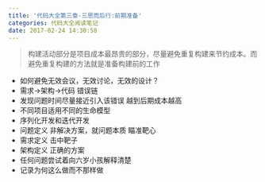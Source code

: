 ```yaml
---
title: '代码大全第三章-三思而后行:前期准备'
categories: 代码大全阅读笔记
date: 2017-02-24 14:30:58
---
```



>构建活动部分是项目成本最昂贵的部分，尽量避免重复构建来节约成本。而避免重复构建的方法就是准备构建前的工作
	

* 如何避免无效会议，无效讨论，无效的设计？
* 需求->架构->代码  错误链
* 发现问题时间尽量接近引入该错误 越到后期成本越高
* 不同项目适用不同的生命模型
* 序列化开发和迭代开发
* 问题定义 非解决方案，就问题本质 瞄准靶心
* 需求定义	击中靶子
* 架构定义  正确的方案
* 任何问题尝试着向六岁小孩解释清楚
* 记录为何这么做而不那样做
